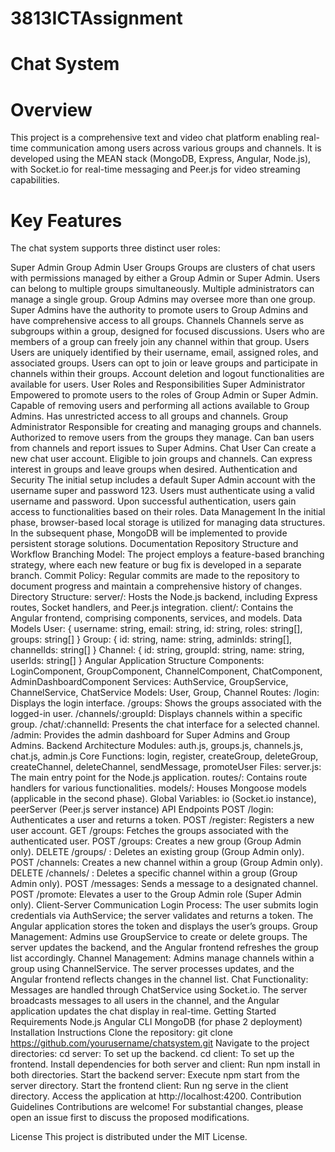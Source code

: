 # 3813ICTAssignment
# Chat System
# Overview

This project is a comprehensive text and video chat platform enabling real-time communication among users across various groups and channels. It is developed using the MEAN stack (MongoDB, Express, Angular, Node.js), with Socket.io for real-time messaging and Peer.js for video streaming capabilities.

# Key Features
The chat system supports three distinct user roles:

Super Admin
Group Admin
User
Groups
Groups are clusters of chat users with permissions managed by either a Group Admin or Super Admin.
Users can belong to multiple groups simultaneously.
Multiple administrators can manage a single group.
Group Admins may oversee more than one group.
Super Admins have the authority to promote users to Group Admins and have comprehensive access to all groups.
Channels
Channels serve as subgroups within a group, designed for focused discussions.
Users who are members of a group can freely join any channel within that group.
Users
Users are uniquely identified by their username, email, assigned roles, and associated groups.
Users can opt to join or leave groups and participate in channels within their groups.
Account deletion and logout functionalities are available for users.
User Roles and Responsibilities
Super Administrator
Empowered to promote users to the roles of Group Admin or Super Admin.
Capable of removing users and performing all actions available to Group Admins.
Has unrestricted access to all groups and channels.
Group Administrator
Responsible for creating and managing groups and channels.
Authorized to remove users from the groups they manage.
Can ban users from channels and report issues to Super Admins.
Chat User
Can create a new chat user account.
Eligible to join groups and channels.
Can express interest in groups and leave groups when desired.
Authentication and Security
The initial setup includes a default Super Admin account with the username super and password 123.
Users must authenticate using a valid username and password.
Upon successful authentication, users gain access to functionalities based on their roles.
Data Management
In the initial phase, browser-based local storage is utilized for managing data structures.
In the subsequent phase, MongoDB will be implemented to provide persistent storage solutions.
Documentation
Repository Structure and Workflow
Branching Model: The project employs a feature-based branching strategy, where each new feature or bug fix is developed in a separate branch.
Commit Policy: Regular commits are made to the repository to document progress and maintain a comprehensive history of changes.
Directory Structure:
server/: Hosts the Node.js backend, including Express routes, Socket handlers, and Peer.js integration.
client/: Contains the Angular frontend, comprising components, services, and models.
Data Models
User: { username: string, email: string, id: string, roles: string[], groups: string[] }
Group: { id: string, name: string, adminIds: string[], channelIds: string[] }
Channel: { id: string, groupId: string, name: string, userIds: string[] }
Angular Application Structure
Components: LoginComponent, GroupComponent, ChannelComponent, ChatComponent, AdminDashboardComponent
Services: AuthService, GroupService, ChannelService, ChatService
Models: User, Group, Channel
Routes:
/login: Displays the login interface.
/groups: Shows the groups associated with the logged-in user.
/channels/:groupId: Displays channels within a specific group.
/chat/:channelId: Presents the chat interface for a selected channel.
/admin: Provides the admin dashboard for Super Admins and Group Admins.
Backend Architecture
Modules: auth.js, groups.js, channels.js, chat.js, admin.js
Core Functions: login, register, createGroup, deleteGroup, createChannel, deleteChannel, sendMessage, promoteUser
Files:
server.js: The main entry point for the Node.js application.
routes/: Contains route handlers for various functionalities.
models/: Houses Mongoose models (applicable in the second phase).
Global Variables: io (Socket.io instance), peerServer (Peer.js server instance)
API Endpoints
POST /login: Authenticates a user and returns a token.
POST /register: Registers a new user account.
GET /groups: Fetches the groups associated with the authenticated user.
POST /groups: Creates a new group (Group Admin only).
DELETE /groups/
: Deletes an existing group (Group Admin only).
POST /channels: Creates a new channel within a group (Group Admin only).
DELETE /channels/
: Deletes a specific channel within a group (Group Admin only).
POST /messages: Sends a message to a designated channel.
POST /promote: Elevates a user to the Group Admin role (Super Admin only).
Client-Server Communication
Login Process: The user submits login credentials via AuthService; the server validates and returns a token. The Angular application stores the token and displays the user’s groups.
Group Management: Admins use GroupService to create or delete groups. The server updates the backend, and the Angular frontend refreshes the group list accordingly.
Channel Management: Admins manage channels within a group using ChannelService. The server processes updates, and the Angular frontend reflects changes in the channel list.
Chat Functionality: Messages are handled through ChatService using Socket.io. The server broadcasts messages to all users in the channel, and the Angular application updates the chat display in real-time.
Getting Started
Requirements
Node.js
Angular CLI
MongoDB (for phase 2 deployment)
Installation Instructions
Clone the repository: git clone https://github.com/yourusername/chatsystem.git
Navigate to the project directories:
cd server: To set up the backend.
cd client: To set up the frontend.
Install dependencies for both server and client:
Run npm install in both directories.
Start the backend server:
Execute npm start from the server directory.
Start the frontend client:
Run ng serve in the client directory.
Access the application at http://localhost:4200.
Contribution Guidelines
Contributions are welcome! For substantial changes, please open an issue first to discuss the proposed modifications.

License
This project is distributed under the MIT License.








